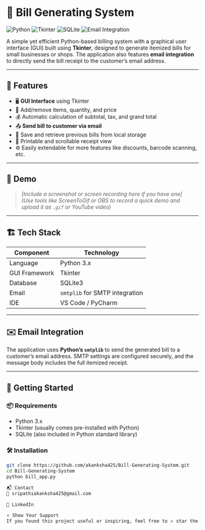 # 🧾 Bill Generating System

![Python](https://img.shields.io/badge/Python-3.x-blue?logo=python)
![Tkinter](https://img.shields.io/badge/GUI-Tkinter-informational)
![SQLite](https://img.shields.io/badge/Database-SQLite-lightgrey)
![Email Integration](https://img.shields.io/badge/Feature-Email%20Sending-success)

A simple yet efficient Python-based billing system with a graphical user interface (GUI) built using **Tkinter**, designed to generate itemized bills for small businesses or shops. The application also features **email integration** to directly send the bill receipt to the customer’s email address.

---

## 📌 Features

- 🖥️ **GUI Interface** using Tkinter  
- 🛒 Add/remove items, quantity, and price  
- 💰 Automatic calculation of subtotal, tax, and grand total  
- 📤 **Send bill to customer via email**  
- 💾 Save and retrieve previous bills from local storage  
- 🧾 Printable and scrollable receipt view  
- ⚙️ Easily extendable for more features like discounts, barcode scanning, etc.

---

## 🎥 Demo

> *[Include a screenshot or screen recording here if you have one]*  
> *(Use tools like ScreenToGif or OBS to record a quick demo and upload it as `.gif` or YouTube video)*

---

## 🏗️ Tech Stack

| Component     | Technology     |
|---------------|----------------|
| Language      | Python 3.x     |
| GUI Framework | Tkinter        |
| Database      | SQLite3        |
| Email         | `smtplib` for SMTP integration |
| IDE           | VS Code / PyCharm |

---

## ✉️ Email Integration

The application uses **Python’s `smtplib`** to send the generated bill to a customer’s email address. SMTP settings are configured securely, and the message body includes the full itemized receipt.

---

## 🚀 Getting Started

### 📦 Requirements

- Python 3.x
- Tkinter (usually comes pre-installed with Python)
- SQLite (also included in Python standard library)

### 🛠️ Installation

```bash
git clone https://github.com/akanksha425/Bill-Generating-System.git
cd Bill-Generating-System
python bill_app.py

📬 Contact
📧 sripathiakanksha425@gmail.com

🔗 LinkedIn

⭐ Show Your Support
If you found this project useful or inspiring, feel free to ⭐ star the repo and follow for more!
